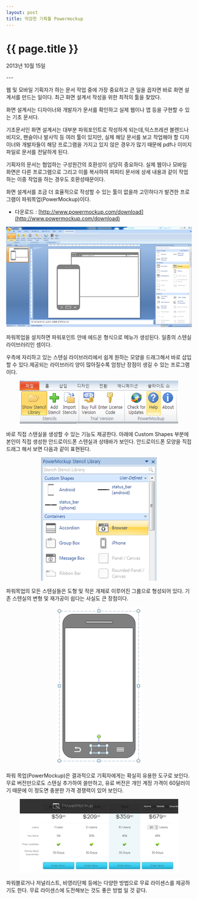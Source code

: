 ```yaml
---
layout: post
title: 막강한 기획툴 Powermockup
---
```


{{ page.title }}
================

<p class="meta">2013년 10월 15일</p>
---

웹 및 모바일 기획자가 하는 문서 작업 중에 가장 중요하고 큰 일을 꼽자면 바로 화면 설계서를 만드는 일이다. 최근 화면 설계서 작성을 위한 최적의 툴을 찾았다. 


화면 설계서는 디자이너와 개발자가 문서를 확인하고 실제 웹이나 앱 등을 구현할 수 있는 기초 문서다.

기초문서인 화면 설계서는 대부분 파워포인트로 작성하게 되는데,익스프레션 블렌드나 비지오, 펜슬이나 발사믹 등 여러 툴이 있지만, 실제 해당 문서를 보고 작업해야 할 디자이너와 개발자들이 해당 프로그램을 가지고 있지 않은 경우가 많기 때문에 pdf나 이미지 파일로 문서를 전달하게 된다.


기획자의 문서는 협업하는 구성원간의 호환성이 상당히 중요하다. 실제 웹이나 모바일 화면은 다른 프로그램으로 그리고 이를 복사하여 피피티 문서에 상세 내용과 같이 작업하는 이중 작업을 하는 경우도 호환성때문이다. 

화면 설계서를 조금 더 효율적으로 작성할 수 있는 툴이 없을까 고민하다가 발견한 프로그램이 파워목업(PowerMockup)이다. 

* 다운로드 : [http://www.powermockup.com/download](http://www.powermockup.com/download)


<p align=center>
<img src='/images/1.png'>
</P>


파워목업을 설치하면 파워포인트 안에 에드온 형식으로 메뉴가 생성된다. 일종의 스텐실 라이브러리인 셈이다. 

우측에 자리하고 있는 스텐실 라이브러리에서 쉽게 원하는 모양을 드래그해서 바로 삽입할 수 있다.제공되는 라이브러리 양이 많아질수록 엄청난 장점이 생길 수 있는 프로그램이다. 

<p align=center>
<img src='/images/2.png'>
</P>

바로 직접 스텐실을 생성할 수 있는 기능도 제공한다. 아래에 Custom Shapes 부분에 본인이 직접 생성한 안드로이드폰 스텐실과 상태바가 보인다. 안드로이드폰 모양을 직접 드래그 해서 보면 다음과 같이 표현된다. 

<p align=center>
<img src='/images/3.png'>
</P>

파워목업의 모든 스텐실들은 도형 및 작은 개체로 이루어진 그룹으로 형성되어 있다. 기존 스텐실의 변형 및 재가공이 쉽다는 사실도 큰 장점이다. 

<p align=center>
<img src='/images/4.png'>
</P>

파워 목업(PowerMockup)은 결과적으로 기획자에게는 확실히 유용한 도구로 보인다. 무료 버전만으로도 스텐실 추가하여 쓸만하고, 유료 버전은 개인 계정 가격이 60달러이기 때문에 이 정도면 충분한 가격 경쟁력이 있어 보인다. 

<p align=center>
<img src='/images/5.png'>
</P>

파워블로거나 저널리스트, 비영리단체 등에는 다양한 방법으로 무료 라이센스를 제공하기도 한다. 무료 라이센스에 도전해보는 것도 좋은 방법 일 것 같다. 

